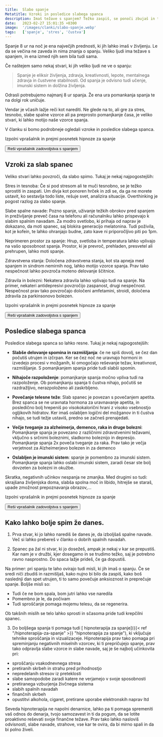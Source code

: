 ```yaml
---
title:  Slabo spanje
Metatitle: Vzroki in posledice slabega spanca
description: Imaš težave s spanjem? Težko zaspiš, se ponoči zbujaš in težko zaspiš nazaj? Ugotovi, kako slab spanec vpliva na tvoje zdravje, delo in razpoloženje. Preberi, kakšni sp pogosti vzroki za slab spanec in kaj lahko storiš že danes!
date:   2023-02-27 15:01:35 +0300
image:  '/images/clanki/slabo-spanje.webp'
tags:   ['spanje', 'stres', 'čustva']
---
```



Spanje 8 ur na noč je ena največjih prednosti, ki jih lahko imaš v življenju. Le da se večina ne zaveda in nima znanja o spanju. Veliko ljudi ima težave s spanjem, in ena izmed njih sem bila tudi sama.

Če naštejem samo nekaj stvari, ki jih veliko ljudi ne ve o spanju:

> Spanje je eliksir življenja, zdravja, kreativnosti, lepote, mentalnega zdravja in čustvene stabilnosti. Od spanja je odvisno tudi učenje, imunski sistem in dolžina življenja.

Odrasli potrebujemo najmanj 8 ur spanja. Že ena ura pomankanja spanja te na dolgi rok uničuje.

Vendar je včasih lažje reči kot narediti. Ne glede na to, ali gre za stres, tesnobo, slabe spalne vzorce ali pa preprosto pomanjkanje časa, je veliko stvari, ki lahko motijo naše vzorce spanja. 

V  članku si bomo podrobneje ogledali vzroke in posledice slabega spanca.


<div class="article_button"><p>Izpolni vprašalnik in prejmi posnetek hipnoze za spanje</p>
    <form class="form" action="https://preview.mailerlite.io/preview/14994/forms/77281459665110033" method="GET" target="_blank">
        <button class="button button--middle" type="submit">Reši vprašalnik zadovoljstva s spanjem<i class="ion ion-ios-paper-plane"></i></button>
    </form>
</div>


## Vzroki za slab spanec

Veliko stvari lahko povzroči, da slabo spimo. Tukaj je nekaj najpogostejših:

Stres in tesnoba: Če si pod stresom ali te muči tesnobno, se je težko sprostiti in zaspati. Um divja kot ponoren hrček in zdi se, da ga ne morete ustavit, ko sestavlja todo liste, rešuje svet, analizira situacije. Overthinking je pogost razlog za slabo spanje.

Slabe spalne navade: Pozno spanje, uživanje težkih obrokov pred spanjem in preživljanje preveč časa na telefonu ali računalniku lahko prispevajo k slabim spalnim navadam. Za modro svetlobo, ki prihaja od naprav je dokazano, da moti spanec, saj blokira generacijo melatonina. Tudi poživila, kot je kofein, te lahko ohranjajo budne, zato kave ni priporočljivo piti po 1pm. 


Neprimeren prostor za spanje: Hrup, svetloba in temperatura lahko vplivajo na vašo sposobnost spanja. Prostor, ki je prevroč, prehladen, presvetel ali prehrupen, lahko moti spanje.

Zdravstvena stanja: Določena zdravstvena stanja, kot sta apneja med spanjem in sindrom nemirnih nog, lahko motijo vzorce spanja. Prav tako nespečnost lahko povzroča moteno delovanje ščitnice.

Zdravila in bolezni: Nekatera zdravila lahko vplivajo tudi na spanje. Na primer, nekateri antidepresivi povzročijo zaspanost, drugi nespečnost. Nespečnost prav tako povzročajo določeni amfetamini, stroidi, določena zdravila za parkinsonovo bolezen.

<div class="article_button"><p>Izpolni vprašalnik in prejmi posnetek hipnoze za spanje</p>
    <form class="form" action="https://preview.mailerlite.io/preview/14994/forms/77281459665110033" method="GET" target="_blank">
        <button class="button button--middle" type="submit">Reši vprašalnik zadovoljstva s spanjem<i class="ion ion-ios-paper-plane"></i></button>
    </form>
</div>

## Posledice slabega spanca

Posledice slabega spanca so lahko resne. Tukaj je nekaj najpogostejših:

- **Slabše delovanje spomina in razmišljanja**: če ne spiš dovolj, se čez dan počutiš utrujen in izčrpan. Ker se čez noč ne uravnajo hormoni in izvedejo procesi v možganih, ki omogočajo reševanje težav, kreativnost, razmišljanje. S pomanjkanjem spanja pride tudi slabši spomin.

- **Nihajoče razpoloženje**: pomanjkanje spanja močno vpliva tudi na razpoloženje. Ob pomanjkanju spanja ti čustva nihajo, počutiš se razdražljivo, nerazpoloženo ali zaskrbljeno.

- **Povečanje telesne teže**: Slab spanec je povezan s povečanjem apetita. Brez spanca se ne uravnata hormona za uravnavanje apetita, in posledično bolj hrepeniš po visokokalorični hrani z visoko vsebnostjo ogljikovih hidratov. Ker imaš oslabljen logični del možganov in ti čustva nihajo, se tudi težje ustaviš, predno se začneš prenajedati.

- **Večje tveganje za alzheimerja, demenco, raka in druge bolezni**: Pomanjkanje spanja je povezano z različnimi zdravstvenimi težavami, vključno s srčnimi boleznimi, sladkorno boleznijo in depresijo. Pomanjkanje spanja 2x poveča tveganje za raka. Prav tako je večja verjetnost za Alzheimerjevo bolezen in za demenco

- **Oslabljen je imunski sistem**: spanje je pomembno za imunski sistem. Pomanjkanje spanja lahko oslabi imunski sistem, zaradi česar ste bolj dovzeten za bolezni in okužbe.

Skratka, negativnih učinkov nespanja ne zmanjka. Med drugimi so tudi: skrajšana življenjska doma, slabša spolna moč in libido, hitrejše se staraš, upade zmožnost prepoznavanja obrazov,...

<div class="article_button"><p>Izpolni vprašalnik in prejmi posnetek hipnoze za spanje</p>
    <form class="form" action="https://preview.mailerlite.io/preview/14994/forms/77281459665110033" method="GET" target="_blank">
        <button class="button button--middle" type="submit">Reši vprašalnik zadovoljstva s spanjem<i class="ion ion-ios-paper-plane"></i></button>
    </form>
</div>

## Kako lahko bolje spim že danes.

1. Prva stvar, ki jo lahko narediš še danes je, da izboljšaš spalne navade. Več si lahko prebereš v članko o dobrih spalnih navadah.

2. Spanec pa žal ni stvar, ki jo dosežeš, ampak je nekaj v kar se prepustiš. Kar nam je v družbi, kjer dosegamo in se trudimo težko, saj je potrebno ravno nasprostno. Do spaca lažje prideš, če ga dopustiš.

Na primer: pri spanju te laho ovirajo tudi misli, ki jih imaš o spanju. Če se sredi niči zbudiš in razmišljaš, kako nujno bi bilo da zaspiš, kako boš naslednji dan spet utrujen, ti to samo povečuje anksioznost in preprečuje spanje.  Boljše misli so: 
- Tudi če ne bom spala, bom jutri lahko vse naredila
- Pomembno je le, da počivam
- Tudi sproščanje pomaga mojemu telesu, da se regenerira.

Ob takšnih mislih se telo lahko sprosti in sčasoma pride tudi krepčilni spanec.


3. Do boljšega spanja ti pomaga tudi [ hipnoterapija za spanje]({{< ref "/hipnoterapija-za-spanje" >}} "hipnoterapija za spanje"), ki vključuje tehnike sproščanja in vizualizaceje. Hipnoterapija prav tako pomaga pri spreminjanju negativnih miselnih vzorcev, ki ti prepričujejo spanje, prav tako odpravlja slabe vzorce in slabe navade, saj je še najbolj učinkovita pri:

- sproščanju vsakodnevnega stresa
- pretiranih skrbeh in strahu pred prihodnostjo
- nepredelanih stresov iz preteklosti
- slabe samopodobe zaradi katere ne verjamejo v svoje sposobnosti
- pretiranega vzburjenja živčnega sistema
- slabih spalnih navadah
- finančnih skrbeh
- opustitvi alkohola, cigaret, pretirane uporabe elektronskih naprav
Itd

Seveda hipnoterapija ne napolni denarnice, lahko pa ti pomaga spremeniti vaš odnos do denarja, tvojo samozavest in ti da pogum, da se lotite proaktivno reševati svoje finančne težave. Prav tako lahko nasloviš odvisnosti, slabe navade, strahove, vse kar te ovira, da bi mirno spali in da bi polno živeli.


